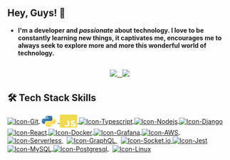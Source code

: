 ## Hey, Guys! :no_good:

- <strong> I'm a developer and <i> passionate </i> about technology. I love to be constantly learning new things, it captivates me, encourages me to always seek to explore more and more this wonderful world of technology. </strong> 

## 

<!-- Stats of profile -->
<div align="center">
  <a href="https://github.com/vihugoos">
    <img height="185px" src="https://github-readme-streak-stats.herokuapp.com?user=vihugoos&theme=dracula&hide_border=true&date_format=j%2Fn%5B%2FY%5D"/>
    &nbsp;
    <img height="185px" src="https://github-readme-stats.vercel.app/api/top-langs/?username=vihugoos&layout=compact&langs_count=8&theme=dracula&hide_border=true"/>
  </a>
</div>


## 🛠 Tech Stack Skills
 
<!-- Tech Stack Experience's --> 
<div style="display: inline_block">
  
  <!-- Icon Git -->
  <a href="https://git-scm.com/" target="_blank"> 
    <img align="center" alt="Icon-Git" width="50" height="60" src="https://cdn.jsdelivr.net/gh/devicons/devicon/icons/git/git-plain-wordmark.svg"> 
  </a>
  
  <!-- Icon Python --> 
  <a href="https://www.python.org/"> 
    <img align="center" alt="Icon-Python" width="40" height="30" src="https://raw.githubusercontent.com/devicons/devicon/master/icons/python/python-original.svg"> 
  </a>
  
  <!-- Icon Javascript -->
  <a href="https://developer.mozilla.org/en-US/docs/Web/JavaScript"> 
    <img align="center" alt="Icon-Javascript" width="40" height="30" src="https://raw.githubusercontent.com/devicons/devicon/master/icons/javascript/javascript-plain.svg">
  </a>
  
  <!-- Icon Typescript -->
  <a href="https://www.typescriptlang.org/">
    <img align="center" alt="Icon-Typescript" width="40" height="30" src="https://cdn.jsdelivr.net/gh/devicons/devicon/icons/typescript/typescript-original.svg">
  <a/>
    
  <!-- Icon Nodejs-->
  <a href="https://nodejs.org/en/">
    <img align="center" alt="Icon-Nodejs" height="35" src="https://cdn.jsdelivr.net/gh/devicons/devicon/icons/nodejs/nodejs-original.svg">
  </a>
    
  <!-- Icon Django -->
  <a href="https://www.djangoproject.com/">
    <img align="center" alt="Icon-Django" width="37" height="30" src="https://cdn.jsdelivr.net/gh/devicons/devicon/icons/django/django-plain.svg">
  </a>
    
   <!-- Icon React -->
  <a href="https://reactjs.org/"> 
     <img align="center" alt="Icon-React" width="35" height="30" src="https://cdn.jsdelivr.net/gh/devicons/devicon/icons/react/react-original.svg">
  </a>
    
  <!-- Icon HTML5 
  <a href="https://developer.mozilla.org/en-US/docs/Web/HTML">
    <img align="center" alt="Icon-HTML5" height="30" width="40" src="https://raw.githubusercontent.com/devicons/devicon/master/icons/html5/html5-original.svg">
  </a> --> 
  
  <!-- Icon CSS3 
  <a href="https://developer.mozilla.org/en-US/docs/Web/CSS">
    <img align="center" alt="Icon-CSS3" width="40" height="30" src="https://raw.githubusercontent.com/devicons/devicon/master/icons/css3/css3-original.svg">
  </a> -->
    
  <!-- Icon Bootstrap 
  <a href="https://getbootstrap.com/">
    <img align="center" alt="Icon-Bootstrap" width="40" height="35" src="https://cdn.jsdelivr.net/gh/devicons/devicon/icons/bootstrap/bootstrap-plain.svg">
  </a> -->
  
   <!-- Icon Docker -->
  <a href="https://www.docker.com/">
    <img align="center" alt="Icon-Docker" height="47" src="https://cdn.jsdelivr.net/gh/devicons/devicon/icons/docker/docker-original.svg">
  </a>
  
  <!-- Icon Grafana -->
  <a href="https://grafana.com/">
    <img align="center" alt="Icon-Grafana" width="45" height="30" src="https://cdn.jsdelivr.net/gh/devicons/devicon/icons/grafana/grafana-original.svg">
  </a>
  
  <!-- Icon AWS -->
  <a href="https://aws.amazon.com/">
    <img align="center" alt="Icon-AWS" height="38" src="https://cdn.jsdelivr.net/gh/devicons/devicon/icons/amazonwebservices/amazonwebservices-original.svg">
  </a> &nbsp;
    
  <!-- Icon Serverless -->
  <a href="https://www.serverless.com/">
    <img align="center" alt="Icon-Serverless" height="30" src="https://user-images.githubusercontent.com/44311634/208251603-52add6e2-a6a0-4928-a1ce-a07ba1b786b0.png">
  </a>  &nbsp;
  
  <!-- Icon GraphQL-->
  <a href="https://graphql.org/">
    <img align="center" alt="Icon-GraphQL" height="34" src="https://cdn.jsdelivr.net/gh/devicons/devicon/icons/graphql/graphql-plain.svg">
  </a> &nbsp;
    
  <!-- Icon Selenium 
  <a href="https://www.selenium.dev/">
    <img align="center" alt="Icon-Selenium" width="42" height="30" src="https://cdn.jsdelivr.net/gh/devicons/devicon/icons/selenium/selenium-original.svg">
  </a> -->
  
  <!-- Icon Socket.io -->
  <a href="https://socket.io/">
    <img align="center" alt="Icon-Socket.io" height="35" src="https://user-images.githubusercontent.com/44311634/208249972-8c2c2640-24a5-4b13-b84d-09532f461dcb.png">
  </a>  
    
  <!-- Icon Jest -->
  <a href="https://jestjs.io/"> 
    <img align="center" alt="Icon-Jest" width="42" height="30" src="https://cdn.jsdelivr.net/gh/devicons/devicon/icons/jest/jest-plain.svg">
  </a>
    
  <!-- Icon MySQL -->
  <a href="https://www.mysql.com/">
    <img align="center" alt="Icon-MySQL" height="35" src="https://cdn.jsdelivr.net/gh/devicons/devicon/icons/mysql/mysql-original.svg">
  </a>
    
  <!-- Icon Postgresql -->
  <a href="https://www.postgresql.org/"> 
    <img align="center" alt="Icon-Postgresql" width="36" height="36" src="https://cdn.jsdelivr.net/gh/devicons/devicon/icons/postgresql/postgresql-plain.svg">
  </a> &nbsp;

  <!-- Icon Linux -->
  <a href="https://github.com/torvalds/linux"> 
    <img align="center" alt="Icon-Linux" height="35" src="https://user-images.githubusercontent.com/44311634/208247560-a8f73172-e8c5-418c-a0da-f8df63e49db4.png">
  </a>
</div>
